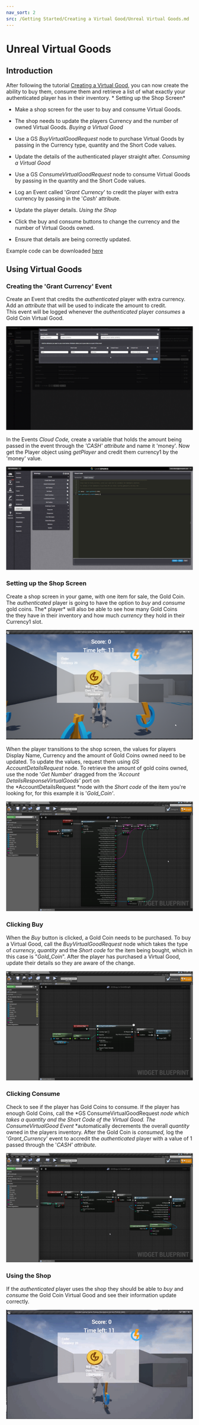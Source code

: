 ```yaml
---
nav_sort: 2
src: /Getting Started/Creating a Virtual Good/Unreal Virtual Goods.md
---
```


# Unreal Virtual Goods

## Introduction

After following the tutorial [Creating a Virtual Good](./README.md), you can now create the ability to buy them, consume them and retrieve a list of what exactly your authenticated player has in their inventory. * Setting up the Shop Screen*

  * Make a shop screen for the user to buy and consume Virtual Goods.
  * The shop needs to update the players Currency and the number of owned Virtual Goods.
*Buying a Virtual Good*

  * Use a GS *BuyVirtualGoodRequest* node to purchase Virtual Goods by passing in the Currency type, quantity and the Short Code values.
  * Update the details of the authenticated player straight after.
*Consuming a Virtual Good*

  * Use a GS *ConsumeVirtualGoodRequest* node to consume Virtual Goods by passing in the quantity and the Short Code values.
  * Log an Event called '*Grant Currency*' to credit the player with extra currency by passing in the '*Cash*' attribute.
  * Update the player details.
*Using the Shop*

  * Click the buy and consume buttons to change the currency and the number of Virtual Goods owned.
  * Ensure that details are being correctly updated.

Example code can be downloaded [here](http://repo.gamesparks.net/docs/tutorial-assets/UnrealVirtualGoodsUassets.zip)

## Using Virtual Goods

### Creating the 'Grant Currency' Event

Create an Event that credits the *authenticated* player with extra currency. Add an *attribute* that will be used to indicate the amount to credit. This event will be logged whenever the *authenticated* player *consumes* a Gold Coin Virtual Good.

![l](img/UR/1.png)

In the Events *Cloud Code,* create a variable that holds the amount being passed in the event through the *'CASH' attribute* and name it 'money'. Now get the Player object using *getPlayer* and credit them currency1 by the 'money' value.

![l](img/UR/2.png)

### Setting up the Shop Screen

Create a shop screen in your game, with one item for sale, the Gold Coin. The *authenticated* player is going to have the option to *buy* and *consume* gold coins. The* player* will also be able to see how many Gold Coins the they have in their inventory and how much *currency* they hold in their Currency1 slot.

![l](img/UR/3.png)

When the player transitions to the shop screen, the values for players Display Name, Currency and the amount of Gold Coins owned need to be updated. To update the values, request them using *GS AccountDetailsRequest* node. To retrieve the amount of gold coins owned, use the node '*Get Number*' dragged from the *'Account DetailsResponseVirtualGoods'* port on the *AccountDetailsRequest *node with the *Short code* of the item you're looking for, for this example it is '*Gold_Coin'*.

![l](img/UR/4.png)

### Clicking Buy

When the *Buy* button is clicked, a Gold Coin needs to be purchased. To buy a Virtual Good, call the *BuyVirtualGoodRequest* node which takes the type of *currency*, *quantity* and the *Short code* for the item being bought, which in this case is "*Gold_Coin*". After the player has purchased a Virtual Good, update their details so they are aware of the change.

![l](img/UR/5.png)

### Clicking Consume

Check to see if the player has Gold Coins to consume. If the player has enough Gold Coins, call the *GS ConsumeVirtualGoodRequest *node which takes a *quantity* and the *Short* *Code* of the Virtual Good.* *The *ConsumeVirtualGood* Event* *automatically decrements the overall *quantity* owned in the players inventory. After the Gold Coin is *consumed,* log the '*Grant_Currency*' event to accredit the *authenticated* player with a value of 1 passed through the '*CASH' *attribute*.*

![l](img/UR/6.png)

### Using the Shop

If the *authenticated* player uses the shop they should be able to *buy* and *consume* the Gold Coin Virtual Good and see their information update correctly.

![l](img/UR/7.gif)
